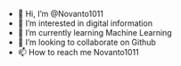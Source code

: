 - 👋 Hi, I’m @Novanto1011
- 👀 I’m interested in digital information
- 🌱 I’m currently learning Machine Learning
- 💞️ I’m looking to collaborate on Github  
- 📫 How to reach me Novanto1011

<!---
Novanto1011/Novanto1011 is a ✨ special ✨ repository because its `README.md` (this file) appears on your GitHub profile.
You can click the Preview link to take a look at your changes.
--->
